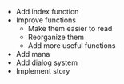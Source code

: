 - Add index function
- Improve functions
  - Make them easier to read
  - Reorganize them
  - Add more useful functions
- Add mana
- Add dialog system
- Implement story